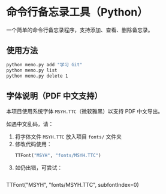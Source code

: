 # 命令行备忘录工具（Python）

一个简单的命令行备忘录程序，支持添加、查看、删除备忘录。

## 使用方法

```bash
python memo.py add "学习 Git"
python memo.py list
python memo.py delete 1
```

## 字体说明（PDF 中文支持）

本项目使用系统字体 `MSYH.TTC`（微软雅黑）以支持 PDF 中文导出。

如遇中文乱码，请：

1. 将字体文件 `MSYH.TTC` 放入项目 `fonts/` 文件夹
2. 修改代码使用：
   ```python
   TTFont("MSYH", "fonts/MSYH.TTC")
   ```
3. 如仍出错，可尝试：
   ```

   ```

TTFont("MSYH", "fonts/MSYH.TTC", subfontIndex=0)

